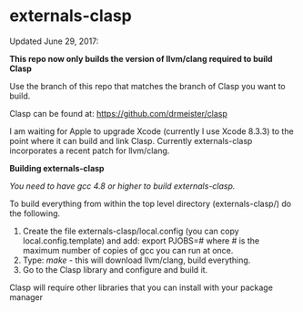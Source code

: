 **externals-clasp**
===============

Updated June 29, 2017:

**This repo now only builds the version of llvm/clang required to build Clasp**

Use the branch of this repo that matches the branch of Clasp you want to build.

Clasp can be found at:   https://github.com/drmeister/clasp

I am waiting for Apple to upgrade Xcode (currently I use Xcode 8.3.3) to the point where it can build and link Clasp.
Currently externals-clasp incorporates a recent patch for llvm/clang.

**Building externals-clasp**

_You need to have gcc 4.8 or higher to build externals-clasp._

To build everything from within the top level directory (externals-clasp/) do the following.

1. Create the file externals-clasp/local.config (you can copy local.config.template) and add:   export PJOBS=# where # is the maximum number of copies of gcc you can run at once.
2. Type:  _make_    - this will download llvm/clang, build everything.
3. Go to the Clasp library and configure and build it.

Clasp will require other libraries that you can install with your package manager

